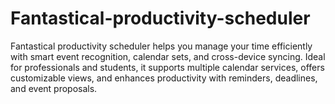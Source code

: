 # Fantastical-productivity-scheduler
Fantastical productivity scheduler helps you manage your time efficiently with smart event recognition, calendar sets, and cross-device syncing. Ideal for professionals and students, it supports multiple calendar services, offers customizable views, and enhances productivity with reminders, deadlines, and event proposals.
